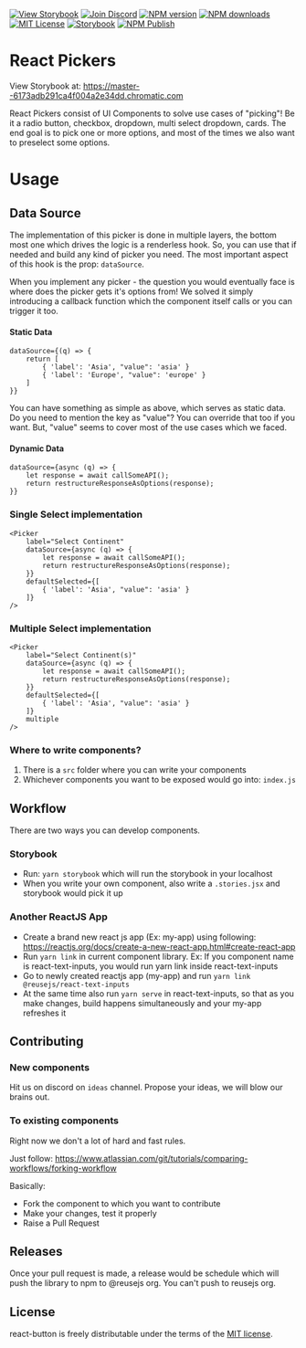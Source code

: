[![View Storybook][view-storybook-image]][view-storybook-url]
[![Join Discord][join-discord-image]][join-discord-url]
[![NPM version][npm-version-image]][npm-url]
[![NPM downloads][npm-downloads-image]][npm-downloads-url]
[![MIT License][license-image]][license-url]
[![Storybook][storybook-action-image]][storybook-action-url]
[![NPM Publish][npm-publish-action-image]][npm-publish-action-url]

# React Pickers

View Storybook at: https://master--6173adb291ca4f004a2e34dd.chromatic.com

React Pickers consist of UI Components to solve use cases of "picking"! Be it a radio button, checkbox, dropdown, multi select dropdown, cards. The end goal is to pick one or more options, and most of the times we also want to preselect some options.

# Usage

## Data Source

The implementation of this picker is done in multiple layers, the bottom most one which drives the logic is a renderless hook. So, you can use that if needed and build any kind of picker you need. The most important aspect of this hook is the prop: `dataSource`. 

When you implement any picker - the question you would eventually face is where does the picker gets it's options from! We solved it simply introducing a callback function which the component itself calls or you can trigger it too. 

#### Static Data

```
dataSource={(q) => { 
    return [
        { 'label': 'Asia', "value": 'asia' }
        { 'label': 'Europe', "value": 'europe' }
    ]
}}
```

You can have something as simple as above, which serves as static data. Do you need to mention the key as "value"? You can override that too if you want. But, "value" seems to cover most of the use cases which we faced.

#### Dynamic Data

```
dataSource={async (q) => { 
    let response = await callSomeAPI();
    return restructureResponseAsOptions(response);
}}
```

### Single Select implementation

```
<Picker
    label="Select Continent"
    dataSource={async (q) => { 
        let response = await callSomeAPI();
        return restructureResponseAsOptions(response);
    }}
    defaultSelected={[
        { 'label': 'Asia', "value": 'asia' }
    ]}
/>
```

### Multiple Select implementation

```
<Picker
    label="Select Continent(s)"
    dataSource={async (q) => { 
        let response = await callSomeAPI();
        return restructureResponseAsOptions(response);
    }}
    defaultSelected={[
        { 'label': 'Asia', "value": 'asia' }
    ]}
    multiple
/>
```


### Where to write components?

1. There is a `src` folder where you can write your components
2. Whichever components you want to be exposed would go into: `index.js`

## Workflow

There are two ways you can develop components.

### Storybook

- Run: `yarn storybook` which will run the storybook in your localhost
- When you write your own component, also write a `.stories.jsx` and storybook would pick it up

### Another ReactJS App

- Create a brand new react js app (Ex: my-app) using following: https://reactjs.org/docs/create-a-new-react-app.html#create-react-app
- Run `yarn link` in current component library. Ex: If you component name is react-text-inputs, you would run yarn link inside react-text-inputs
- Go to newly created reactjs app (my-app) and run `yarn link @reusejs/react-text-inputs`
- At the same time also run `yarn serve` in react-text-inputs, so that as you make changes, build happens simultaneously and your my-app refreshes it

## Contributing

### New components

Hit us on discord on `ideas` channel. Propose your ideas, we will blow our brains out.

### To existing components

Right now we don't a lot of hard and fast rules. 

Just follow: https://www.atlassian.com/git/tutorials/comparing-workflows/forking-workflow

Basically:

- Fork the component to which you want to contribute
- Make your changes, test it properly
- Raise a Pull Request

## Releases

Once your pull request is made, a release would be schedule which will push the library to npm to @reusejs org. You can't push to reusejs org.

 ## License

react-button is freely distributable under the terms of the [MIT license][license-url].

[license-image]: https://img.shields.io/badge/license-MIT-blue.svg?style=flat
[license-url]: LICENSE

[npm-url]: https://npmjs.org/package/@reusejs/react-text-inputs
[npm-version-image]: https://img.shields.io/npm/v/@reusejs/react-text-inputs.svg?style=flat

[npm-downloads-image]: https://img.shields.io/npm/dm/@reusejs/react-text-inputs.svg?style=flat
[npm-downloads-url]: https://npmcharts.com/compare/@reusejs/react-text-inputs?minimal=true

[view-storybook-image]: https://img.shields.io/badge/View-Storybook-F59E0B.svg
[view-storybook-url]: https://master--6173adb291ca4f004a2e34dd.chromatic.com

[join-discord-image]: https://img.shields.io/badge/Join-Discord-7389D8.svg
[join-discord-url]: https://discord.gg/VUa9SHvvDb

[storybook-action-image]: https://github.com/reusejs/react-text-inputs/actions/workflows/chromatic.yml/badge.svg
[storybook-action-url]: https://github.com/reusejs/react-text-inputs/actions/workflows/chromatic.yml

[npm-publish-action-image]: https://github.com/reusejs/react-text-inputs/actions/workflows/publish.yml/badge.svg
[npm-publish-action-url]: https://github.com/reusejs/react-text-inputs/actions/workflows/publish.yml